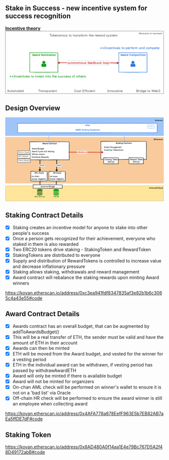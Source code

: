 ## Stake in Success - new incentive system for success recognition

**[Incentive theory](/Incentives.md)**
![](./assets/Tokenomics.png)


## Design Overview


![](./assets/Award%20Contract.png)


## Staking Contract Details

- [x] Staking creates an incentive model for anyone to stake into other people's success
- [x] Once a person gets recognized for their achievement, everyone who staked in them is also rewarded
- [x] Two ERC20 tokens drive staking - StakingToken and RewardToken
- [x] StakingTokens are distributed to everyone
- [x] Supply and distribution of RewardTokens is controlled to increase value and decrease inflationary pressure
- [x] Staking allows staking, withdrawals and reward management
- [x] Award contract will rebalance the staking rewards upon minting Award winners

https://kovan.etherscan.io/address/0xc3ea941fdf8347835af3e82b1b6c3065c4a43e55#code

## Award Contract Details

- [x] Awards contract has an overall budget, that can be augmented by addToAwardsBudget()
- [x] This will be a real transfer of ETH, the sender must be valid and have the amount of ETH in their account
- [x] Awards can then be minted
- [x] ETH will be moved from the Award budget, and vested for the winner for a vesting period 
- [x] ETH in the individual award can be withdrawn, if vesting period has passed by withdrawAwardETH
- [x] Award will only be minted if there is available budget
- [x] Award will not be minted for organizers
- [x] On-chan AML check will be performed on winner's wallet to ensure it is not on a 'bad list' via Oracle
- [x] Off-chain HR check will be performed to ensure the award winner is still an employee when collecting award

https://kovan.etherscan.io/address/0x4AFA778a878EefF963E5b7EB82AB7aEa5ffDE7dF#code

## Staking Token

https://kovan.etherscan.io/address/0x8AD480A0f14aa1E4e79Bc767D5A2f48D49172abB#code




